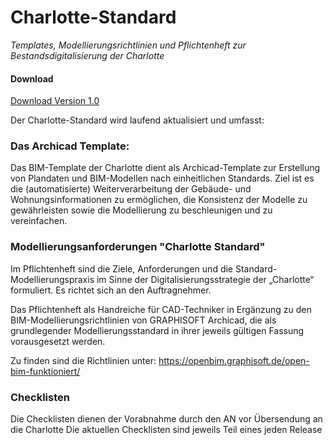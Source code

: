# Charlotte-Standard
_Templates, Modellierungsrichtlinien und Pflichtenheft zur Bestandsdigitalisierung der Charlotte_

#### Download

[Download Version 1.0](https://github.com/chb-mort/Charlotte-Standard/releases/latest)


Der Charlotte-Standard wird laufend aktualisiert und umfasst:

### Das Archicad Template:

Das BIM-Template der Charlotte dient als Archicad-Template zur Erstellung von Plandaten und BIM-Modellen nach einheitlichen Standards. Ziel ist es die (automatisierte) Weiterverarbeitung der Gebäude- und Wohnungsinformationen zu ermöglichen, die Konsistenz der Modelle zu gewährleisten sowie die Modellierung zu beschleunigen und zu vereinfachen.

### Modellierungsanforderungen "Charlotte Standard"

Im Pflichtenheft sind die Ziele, Anforderungen und die Standard-Modellierungspraxis im Sinne der Digitalisierungsstrategie der „Charlotte“ formuliert. Es richtet sich an den Auftragnehmer.

Das Pflichtenheft als Handreiche für CAD-Techniker in Ergänzung zu den BIM-Modellierungsrichtlinien von GRAPHISOFT Archicad, die als grundlegender Modellierungsstandard in ihrer jeweils gültigen Fassung vorausgesetzt werden.

Zu finden sind die Richtlinien unter: https://openbim.graphisoft.de/open-bim-funktioniert/

### Checklisten

Die Checklisten dienen der Vorabnahme durch den AN vor Übersendung an die Charlotte
Die aktuellen Checklisten sind jeweils Teil eines jeden Release
